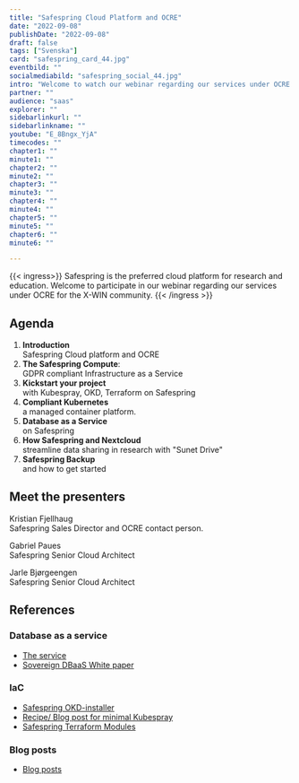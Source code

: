 ```yaml
---
title: "Safespring Cloud Platform and OCRE"
date: "2022-09-08"
publishDate: "2022-09-08"
draft: false
tags: ["Svenska"]
card: "safespring_card_44.jpg"
eventbild: ""
socialmediabild: "safespring_social_44.jpg"
intro: "Welcome to watch our webinar regarding our services under OCRE for the X-WIN community."
partner: ""
audience: "saas"
explorer: ""
sidebarlinkurl: ""
sidebarlinkname: ""
youtube: "E_8Bngx_YjA"
timecodes: ""
chapter1: ""
minute1: ""
chapter2: ""
minute2: ""
chapter3: ""
minute3: ""
chapter4: ""
minute4: ""
chapter5: ""
minute5: ""
chapter6: ""
minute6: ""

---
```


{{< ingress>}}
Safespring is the preferred cloud platform for research and education. Welcome to participate in our webinar regarding our services under OCRE for the X-WIN community.
{{< /ingress >}}

## Agenda

1. **Introduction**  
Safespring Cloud platform and OCRE
2. **The Safespring Compute**:  
GDPR compliant Infrastructure as a Service
3. **Kickstart your project**  
with Kubespray, OKD, Terraform on Safespring
1. **Compliant Kubernetes**  
a managed container platform.
4. **Database as a Service**  
on Safespring
5. **How Safespring and Nextcloud**  
streamline data sharing in research with "Sunet Drive"
6. **Safespring Backup**  
and how to get started

## Meet the presenters

Kristian Fjellhaug  
Safespring Sales Director and OCRE contact person.

Gabriel Paues  
Safespring Senior Cloud Architect

Jarle Bjørgeengen  
Safespring Senior Cloud Architect

## References
### Database as a service
- [The service](https://severalnines.com/ccx/)
- [Sovereign DBaaS White paper](https://severalnines.com/sovereign-dbaas/)

### IaC

- [Safespring OKD-installer](https://github.com/safespring-community/utilities/tree/main/okd)
- [Recipe/ Blog post for minimal Kubespray](https://www.safespring.com/blogg/2022-08-kubespray-minimal/)
- [Safespring Terraform Modules](https://github.com/safespring-community/terraform-modules)

### Blog posts
- [Blog posts](https://www.safespring.com/blogg/)
